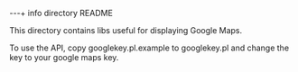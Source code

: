 ---+ info directory README

This directory contains libs useful for displaying 
Google Maps.

To use the API, copy googlekey.pl.example to googlekey.pl
and change the key to your google maps key.


 
 
 